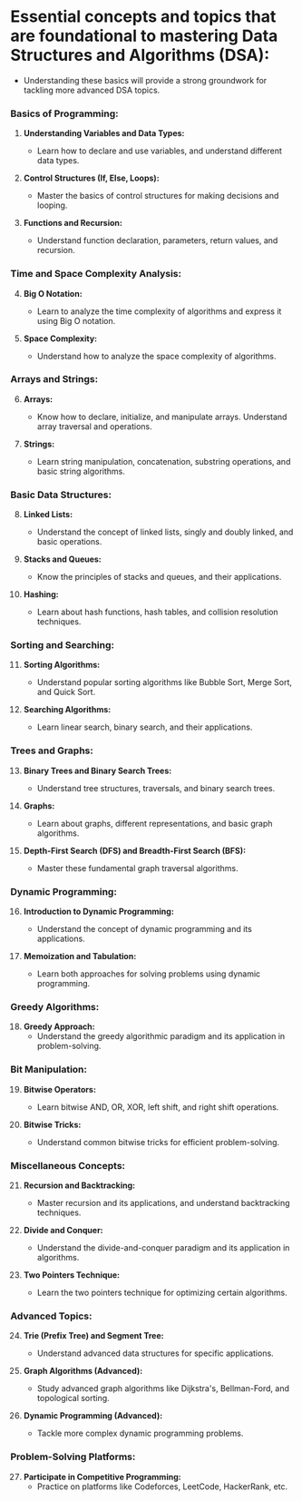 #  Essential concepts and topics that are foundational to mastering Data Structures and Algorithms (DSA):

- Understanding these basics will provide a strong groundwork for tackling more advanced DSA topics.

### Basics of Programming:
1. **Understanding Variables and Data Types:**
   - Learn how to declare and use variables, and understand different data types.

2. **Control Structures (If, Else, Loops):**
   - Master the basics of control structures for making decisions and looping.

3. **Functions and Recursion:**
   - Understand function declaration, parameters, return values, and recursion.

### Time and Space Complexity Analysis:
4. **Big O Notation:**
   - Learn to analyze the time complexity of algorithms and express it using Big O notation.

5. **Space Complexity:**
   - Understand how to analyze the space complexity of algorithms.

### Arrays and Strings:
6. **Arrays:**
   - Know how to declare, initialize, and manipulate arrays. Understand array traversal and operations.

7. **Strings:**
   - Learn string manipulation, concatenation, substring operations, and basic string algorithms.

### Basic Data Structures:
8. **Linked Lists:**
   - Understand the concept of linked lists, singly and doubly linked, and basic operations.

9. **Stacks and Queues:**
   - Know the principles of stacks and queues, and their applications.

10. **Hashing:**
    - Learn about hash functions, hash tables, and collision resolution techniques.

### Sorting and Searching:
11. **Sorting Algorithms:**
    - Understand popular sorting algorithms like Bubble Sort, Merge Sort, and Quick Sort.

12. **Searching Algorithms:**
    - Learn linear search, binary search, and their applications.

### Trees and Graphs:
13. **Binary Trees and Binary Search Trees:**
    - Understand tree structures, traversals, and binary search trees.

14. **Graphs:**
    - Learn about graphs, different representations, and basic graph algorithms.

15. **Depth-First Search (DFS) and Breadth-First Search (BFS):**
    - Master these fundamental graph traversal algorithms.

### Dynamic Programming:
16. **Introduction to Dynamic Programming:**
    - Understand the concept of dynamic programming and its applications.

17. **Memoization and Tabulation:**
    - Learn both approaches for solving problems using dynamic programming.

### Greedy Algorithms:
18. **Greedy Approach:**
    - Understand the greedy algorithmic paradigm and its application in problem-solving.

### Bit Manipulation:
19. **Bitwise Operators:**
    - Learn bitwise AND, OR, XOR, left shift, and right shift operations.

20. **Bitwise Tricks:**
    - Understand common bitwise tricks for efficient problem-solving.

### Miscellaneous Concepts:
21. **Recursion and Backtracking:**
    - Master recursion and its applications, and understand backtracking techniques.

22. **Divide and Conquer:**
    - Understand the divide-and-conquer paradigm and its application in algorithms.

23. **Two Pointers Technique:**
    - Learn the two pointers technique for optimizing certain algorithms.

### Advanced Topics:
24. **Trie (Prefix Tree) and Segment Tree:**
    - Understand advanced data structures for specific applications.

25. **Graph Algorithms (Advanced):**
    - Study advanced graph algorithms like Dijkstra's, Bellman-Ford, and topological sorting.

26. **Dynamic Programming (Advanced):**
    - Tackle more complex dynamic programming problems.

### Problem-Solving Platforms:
27. **Participate in Competitive Programming:**
    - Practice on platforms like Codeforces, LeetCode, HackerRank, etc.
